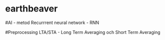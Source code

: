 # earthbeaver

#AI - metod
Recurrrent neural network - RNN

#Preprocessing
LTA/STA - Long Term Averaging och Short Term Averaging
